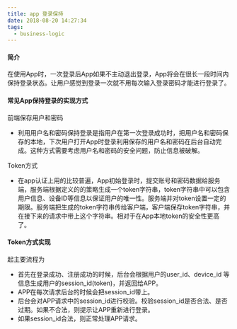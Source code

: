 ```yaml
---
title: app 登录保持
date: 2018-08-20 14:27:34
tags:
  - business-logic
---
```


#### 简介

在使用App时，一次登录后App如果不主动退出登录，App将会在很长一段时间内保持登录状态。让用户感觉到登录一次就不用每次输入登录密码才能进行登录了。

#### 常见App保持登录的实现方式

前端保存用户和密码
* 利用用户名和密码保持登录是指用户在第一次登录成功时，把用户名和密码保存的本地，下次用户打开App时登录利用保存的用户名和密码在后台自动完成。这种方式需要考虑用户名和密码的安全问题，防止信息被破解。

Token方式
* 在app认证上用的比较普遍，App初始登录时，提交账号和密码数据给服务端，服务端根据定义的的策略生成一个token字符串，token字符串中可以包含用户信息、设备ID等信息以保证用户的唯一性。服务端并对token设置一定的期限。服务端把生成的token字符串传给客户端，客户端保存token字符串，并在接下来的请求中带上这个字符串。相对于在App本地token的安全性更高了。

#### Token方式实现

起主要流程为

* 首先在登录成功、注册成功的时候，后台会根据用户的user_id、device_id 等信息生成用户的session_id(token)，并返回给APP。
* APP在每次请求后台的时候会把session_id带上。
* 后台会对APP请求中的session_id进行校验。校验session_id是否合法、是否过期。如果不合法，则提示让APP重新进行登录。
* 如果session_id合法，则正常处理APP请求。
